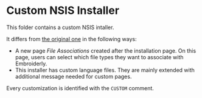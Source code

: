 # Custom NSIS Installer

This folder contains a custom NSIS intaller.

It differs from [the original one](https://github.com/tauri-apps/tauri/tree/dev/crates/tauri-bundler/src/bundle/windows/nsis) in the following ways:

- A new page _File Associations_ created after the installation page.
  On this page, users can select which file types they want to associate with Embroiderly.
- This installer has custom language files.
  They are mainly extended with additional message needed for custom pages.

Every customization is identified with the `CUSTOM` comment.
